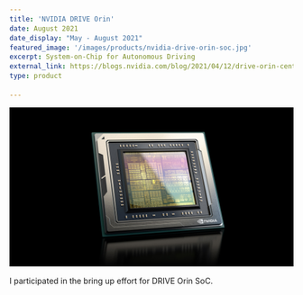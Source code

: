 ```yaml
---
title: 'NVIDIA DRIVE Orin'
date: August 2021
date_display: "May - August 2021"
featured_image: '/images/products/nvidia-drive-orin-soc.jpg'
excerpt: System-on-Chip for Autonomous Driving
external_link: https://blogs.nvidia.com/blog/2021/04/12/drive-orin-central-computer/
type: product

---
```

![](/images/products/nvidia-drive-orin-soc.jpg)


I participated in the bring up effort for DRIVE Orin SoC. 